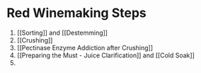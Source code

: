 # Red Winemaking Steps
1. [[Sorting]] and [[Destemming]]
2. [[Crushing]]
3. [[Pectinase Enzyme Addiction after Crushing]]
4. [[Preparing the Must - Juice Clarification]] and [[Cold Soak]]
5. 